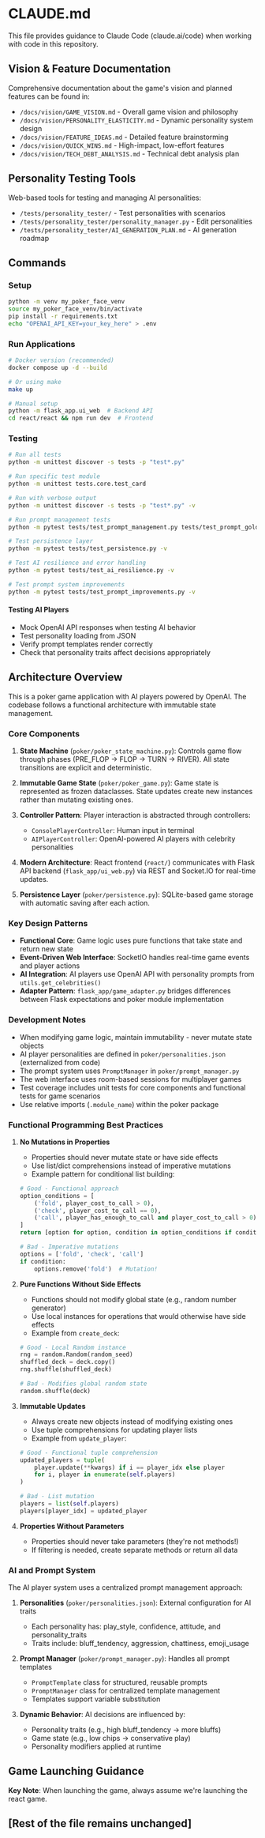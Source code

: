 # CLAUDE.md

This file provides guidance to Claude Code (claude.ai/code) when working with code in this repository.

## Vision & Feature Documentation

Comprehensive documentation about the game's vision and planned features can be found in:
- `/docs/vision/GAME_VISION.md` - Overall game vision and philosophy
- `/docs/vision/PERSONALITY_ELASTICITY.md` - Dynamic personality system design
- `/docs/vision/FEATURE_IDEAS.md` - Detailed feature brainstorming
- `/docs/vision/QUICK_WINS.md` - High-impact, low-effort features
- `/docs/vision/TECH_DEBT_ANALYSIS.md` - Technical debt analysis plan

## Personality Testing Tools

Web-based tools for testing and managing AI personalities:
- `/tests/personality_tester/` - Test personalities with scenarios
- `/tests/personality_tester/personality_manager.py` - Edit personalities
- `/tests/personality_tester/AI_GENERATION_PLAN.md` - AI generation roadmap

## Commands

### Setup
```bash
python -m venv my_poker_face_venv
source my_poker_face_venv/bin/activate
pip install -r requirements.txt
echo "OPENAI_API_KEY=your_key_here" > .env
```

### Run Applications
```bash
# Docker version (recommended)
docker compose up -d --build

# Or using make
make up

# Manual setup
python -m flask_app.ui_web  # Backend API
cd react/react && npm run dev  # Frontend
```

### Testing
```bash
# Run all tests
python -m unittest discover -s tests -p "test*.py"

# Run specific test module
python -m unittest tests.core.test_card

# Run with verbose output
python -m unittest discover -s tests -p "test*.py" -v

# Run prompt management tests
python -m pytest tests/test_prompt_management.py tests/test_prompt_golden_path.py -v

# Test persistence layer
python -m pytest tests/test_persistence.py -v

# Test AI resilience and error handling
python -m pytest tests/test_ai_resilience.py -v

# Test prompt system improvements
python -m pytest tests/test_prompt_improvements.py -v
```

#### Testing AI Players
- Mock OpenAI API responses when testing AI behavior
- Test personality loading from JSON
- Verify prompt templates render correctly
- Check that personality traits affect decisions appropriately

## Architecture Overview

This is a poker game application with AI players powered by OpenAI. The codebase follows a functional architecture with immutable state management.

### Core Components

1. **State Machine** (`poker/poker_state_machine.py`): Controls game flow through phases (PRE_FLOP → FLOP → TURN → RIVER). All state transitions are explicit and deterministic.

2. **Immutable Game State** (`poker/poker_game.py`): Game state is represented as frozen dataclasses. State updates create new instances rather than mutating existing ones.

3. **Controller Pattern**: Player interaction is abstracted through controllers:
   - `ConsolePlayerController`: Human input in terminal
   - `AIPlayerController`: OpenAI-powered AI players with celebrity personalities

4. **Modern Architecture**: React frontend (`react/`) communicates with Flask API backend (`flask_app/ui_web.py`) via REST and Socket.IO for real-time updates.

5. **Persistence Layer** (`poker/persistence.py`): SQLite-based game storage with automatic saving after each action.

### Key Design Patterns

- **Functional Core**: Game logic uses pure functions that take state and return new state
- **Event-Driven Web Interface**: SocketIO handles real-time game events and player actions
- **AI Integration**: AI players use OpenAI API with personality prompts from `utils.get_celebrities()`
- **Adapter Pattern**: `flask_app/game_adapter.py` bridges differences between Flask expectations and poker module implementation

### Development Notes

- When modifying game logic, maintain immutability - never mutate state objects
- AI player personalities are defined in `poker/personalities.json` (externalized from code)
- The prompt system uses `PromptManager` in `poker/prompt_manager.py`
- The web interface uses room-based sessions for multiplayer games
- Test coverage includes unit tests for core components and functional tests for game scenarios
- Use relative imports (`.module_name`) within the poker package

### Functional Programming Best Practices

1. **No Mutations in Properties**
   - Properties should never mutate state or have side effects
   - Use list/dict comprehensions instead of imperative mutations
   - Example pattern for conditional list building:
   ```python
   # Good - Functional approach
   option_conditions = [
       ('fold', player_cost_to_call > 0),
       ('check', player_cost_to_call == 0),
       ('call', player_has_enough_to_call and player_cost_to_call > 0),
   ]
   return [option for option, condition in option_conditions if condition]
   
   # Bad - Imperative mutations
   options = ['fold', 'check', 'call']
   if condition:
       options.remove('fold')  # Mutation!
   ```

2. **Pure Functions Without Side Effects**
   - Functions should not modify global state (e.g., random number generator)
   - Use local instances for operations that would otherwise have side effects
   - Example from `create_deck`:
   ```python
   # Good - Local Random instance
   rng = random.Random(random_seed)
   shuffled_deck = deck.copy()
   rng.shuffle(shuffled_deck)
   
   # Bad - Modifies global random state
   random.shuffle(deck)
   ```

3. **Immutable Updates**
   - Always create new objects instead of modifying existing ones
   - Use tuple comprehensions for updating player lists
   - Example from `update_player`:
   ```python
   # Good - Functional tuple comprehension
   updated_players = tuple(
       player.update(**kwargs) if i == player_idx else player
       for i, player in enumerate(self.players)
   )
   
   # Bad - List mutation
   players = list(self.players)
   players[player_idx] = updated_player
   ```

4. **Properties Without Parameters**
   - Properties should never take parameters (they're not methods!)
   - If filtering is needed, create separate methods or return all data

### AI and Prompt System

The AI player system uses a centralized prompt management approach:

1. **Personalities** (`poker/personalities.json`): External configuration for AI traits
   - Each personality has: play_style, confidence, attitude, and personality_traits
   - Traits include: bluff_tendency, aggression, chattiness, emoji_usage

2. **Prompt Manager** (`poker/prompt_manager.py`): Handles all prompt templates
   - `PromptTemplate` class for structured, reusable prompts
   - `PromptManager` class for centralized template management
   - Templates support variable substitution

3. **Dynamic Behavior**: AI decisions are influenced by:
   - Personality traits (e.g., high bluff_tendency → more bluffs)
   - Game state (e.g., low chips → conservative play)
   - Personality modifiers applied at runtime

## Game Launching Guidance

**Key Note**: When launching the game, always assume we're launching the react game.

## [Rest of the file remains unchanged]